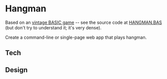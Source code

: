 # Hangman

Based on an [vintage BASIC game](http://www.vintage-basic.net/games.html)  -- see the source code at [HANGMAN.BAS](https://www.atariarchives.org/basicgames/showpage.php?page=80) (but don't try to understand it; it's very dense).

Create a command-line or single-page web app that plays hangman.

## Tech


## Design


